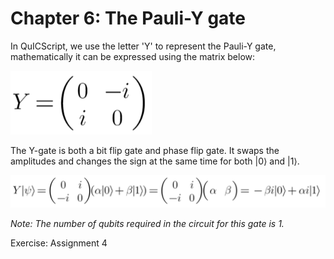 # Chapter 6: The Pauli-Y gate

In QuICScript, we use the letter 'Y' to represent the Pauli-Y gate, mathematically it can be expressed using the matrix below:

![Matrix](/figures/Pauli-Y.png)

The Y-gate is both a bit flip gate and phase flip gate. It swaps the amplitudes and changes the sign at the same time for both |0⟩ and |1⟩.

![Linear Algebra](/figures/Pauli-Y2.png)

_Note: The number of qubits required in the circuit for this gate is 1._

Exercise: Assignment 4
